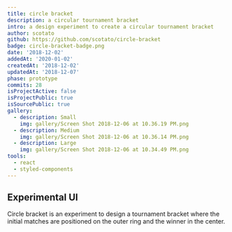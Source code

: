 ```yaml
---
title: circle bracket
description: a circular tournament bracket
intro: a design experiment to create a circular tournament bracket
author: scotato
github: https://github.com/scotato/circle-bracket
badge: circle-bracket-badge.png
date: '2018-12-02'
addedAt: '2020-01-02'
createdAt: '2018-12-02'
updatedAt: '2018-12-07'
phase: prototype
commits: 28
isProjectActive: false
isProjectPublic: true
isSourcePublic: true
gallery:
  - description: Small
    img: gallery/Screen Shot 2018-12-06 at 10.36.19 PM.png
  - description: Medium
    img: gallery/Screen Shot 2018-12-06 at 10.36.14 PM.png
  - description: Large
    img: gallery/Screen Shot 2018-12-06 at 10.34.49 PM.png
tools: 
  - react
  - styled-components
---
```


## Experimental UI
Circle bracket is an experiment to design a tournament bracket where the initial matches are positioned on the outer ring and the winner in the center.
